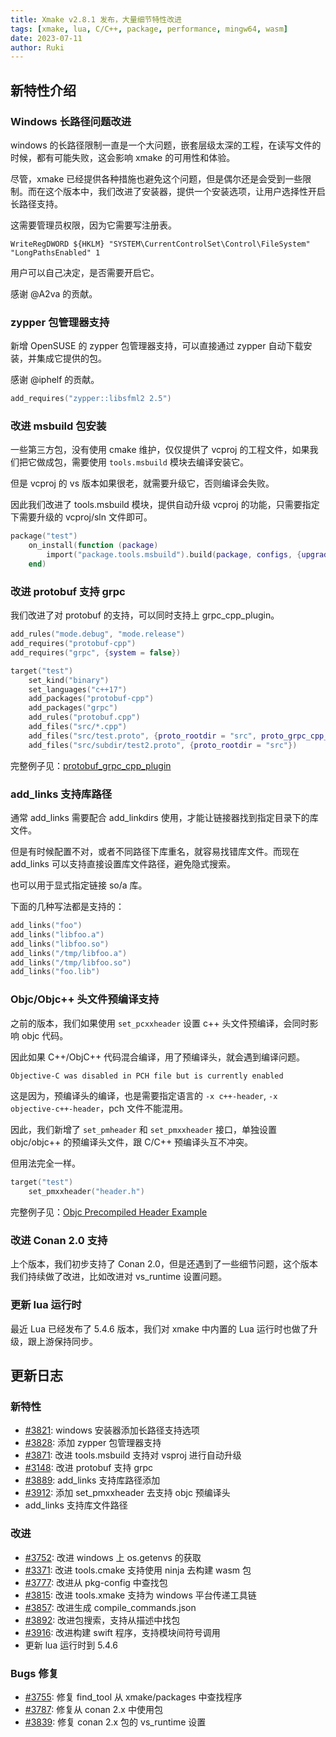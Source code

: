 ```yaml
---
title: Xmake v2.8.1 发布，大量细节特性改进
tags: [xmake, lua, C/C++, package, performance, mingw64, wasm]
date: 2023-07-11
author: Ruki
---
```


## 新特性介绍

### Windows 长路径问题改进

windows 的长路径限制一直是一个大问题，嵌套层级太深的工程，在读写文件的时候，都有可能失败，这会影响 xmake 的可用性和体验。

尽管，xmake 已经提供各种措施也避免这个问题，但是偶尔还是会受到一些限制。而在这个版本中，我们改进了安装器，提供一个安装选项，让用户选择性开启长路径支持。

这需要管理员权限，因为它需要写注册表。

```
WriteRegDWORD ${HKLM} "SYSTEM\CurrentControlSet\Control\FileSystem" "LongPathsEnabled" 1
```

用户可以自己决定，是否需要开启它。

感谢 @A2va 的贡献。

### zypper 包管理器支持

新增 OpenSUSE 的 zypper 包管理器支持，可以直接通过 zypper 自动下载安装，并集成它提供的包。

感谢 @iphelf 的贡献。

```lua
add_requires("zypper::libsfml2 2.5")
```

### 改进 msbuild 包安装

一些第三方包，没有使用 cmake 维护，仅仅提供了 vcproj 的工程文件，如果我们把它做成包，需要使用 `tools.msbuild` 模块去编译安装它。

但是 vcproj 的 vs 版本如果很老，就需要升级它，否则编译会失败。

因此我们改进了 tools.msbuild 模块，提供自动升级 vcproj 的功能，只需要指定下需要升级的 vcproj/sln 文件即可。

```lua
package("test")
    on_install(function (package)
        import("package.tools.msbuild").build(package, configs, {upgrade={"wolfssl64.sln", "wolfssl.vcxproj"}})
    end)
```





### 改进 protobuf 支持 grpc

我们改进了对 protobuf 的支持，可以同时支持上 grpc_cpp_plugin。

```lua
add_rules("mode.debug", "mode.release")
add_requires("protobuf-cpp")
add_requires("grpc", {system = false})

target("test")
    set_kind("binary")
    set_languages("c++17")
    add_packages("protobuf-cpp")
    add_packages("grpc")
    add_rules("protobuf.cpp")
    add_files("src/*.cpp")
    add_files("src/test.proto", {proto_rootdir = "src", proto_grpc_cpp_plugin = true})
    add_files("src/subdir/test2.proto", {proto_rootdir = "src"})
```

完整例子见：[protobuf_grpc_cpp_plugin](https://github.com/xmake-io/xmake/blob/dev/tests/projects/c%2B%2B/protobuf_grpc_cpp_plugin/xmake.lua)

### add_links 支持库路径

通常 add_links 需要配合 add_linkdirs 使用，才能让链接器找到指定目录下的库文件。

但是有时候配置不对，或者不同路径下库重名，就容易找错库文件。而现在 add_links 可以支持直接设置库文件路径，避免隐式搜索。

也可以用于显式指定链接 so/a 库。

下面的几种写法都是支持的：

```lua
add_links("foo")
add_links("libfoo.a")
add_links("libfoo.so")
add_links("/tmp/libfoo.a")
add_links("/tmp/libfoo.so")
add_links("foo.lib")
```

### Objc/Objc++ 头文件预编译支持

之前的版本，我们如果使用 `set_pcxxheader` 设置 c++ 头文件预编译，会同时影响 objc 代码。

因此如果 C++/ObjC++ 代码混合编译，用了预编译头，就会遇到编译问题。

```bash
Objective-C was disabled in PCH file but is currently enabled
```

这是因为，预编译头的编译，也是需要指定语言的 `-x c++-header`, `-x objective-c++-header`，pch 文件不能混用。

因此，我们新增了 `set_pmheader` 和 `set_pmxxheader` 接口，单独设置 objc/objc++ 的预编译头文件，跟 C/C++ 预编译头互不冲突。

但用法完全一样。

```lua
target("test")
    set_pmxxheader("header.h")
```

完整例子见：[Objc Precompiled Header Example](https://github.com/xmake-io/xmake/tree/master/tests/projects/objc%2B%2B/precompiled_header)

### 改进 Conan 2.0 支持

上个版本，我们初步支持了 Conan 2.0，但是还遇到了一些细节问题，这个版本我们持续做了改进，比如改进对 vs_runtime 设置问题。

### 更新 lua 运行时

最近 Lua 已经发布了 5.4.6 版本，我们对 xmake 中内置的 Lua 运行时也做了升级，跟上游保持同步。

## 更新日志

### 新特性

* [#3821](https://github.com/xmake-io/xmake/pull/3821): windows 安装器添加长路径支持选项
* [#3828](https://github.com/xmake-io/xmake/pull/3828): 添加 zypper 包管理器支持
* [#3871](https://github.com/xmake-io/xmake/issues/3871): 改进 tools.msbuild 支持对 vsproj 进行自动升级
* [#3148](https://github.com/xmake-io/xmake/issues/3148): 改进 protobuf 支持 grpc
* [#3889](https://github.com/xmake-io/xmake/issues/3889): add_links 支持库路径添加
* [#3912](https://github.com/xmake-io/xmake/issues/3912): 添加 set_pmxxheader 去支持 objc 预编译头
* add_links 支持库文件路径

### 改进

* [#3752](https://github.com/xmake-io/xmake/issues/3752): 改进 windows 上 os.getenvs 的获取
* [#3371](https://github.com/xmake-io/xmake/issues/3371): 改进 tools.cmake 支持使用 ninja 去构建 wasm 包
* [#3777](https://github.com/xmake-io/xmake/issues/3777): 改进从 pkg-config 中查找包
* [#3815](https://github.com/xmake-io/xmake/pull/3815): 改进 tools.xmake 支持为 windows 平台传递工具链
* [#3857](https://github.com/xmake-io/xmake/issues/3857): 改进生成 compile_commands.json
* [#3892](https://github.com/xmake-io/xmake/issues/3892): 改进包搜索，支持从描述中找包
* [#3916](https://github.com/xmake-io/xmake/issues/3916): 改进构建 swift 程序，支持模块间符号调用
* 更新 lua 运行时到 5.4.6

### Bugs 修复

* [#3755](https://github.com/xmake-io/xmake/pull/3755): 修复 find_tool 从 xmake/packages 中查找程序
* [#3787](https://github.com/xmake-io/xmake/issues/3787): 修复从 conan 2.x 中使用包
* [#3839](https://github.com/orgs/xmake-io/discussions/3839): 修复 conan 2.x 包的 vs_runtime 设置
